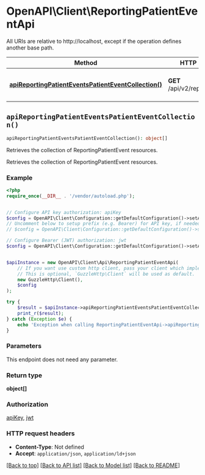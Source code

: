 # OpenAPI\Client\ReportingPatientEventApi

All URIs are relative to http://localhost, except if the operation defines another base path.

| Method | HTTP request | Description |
| ------------- | ------------- | ------------- |
| [**apiReportingPatientEventsPatientEventCollection()**](ReportingPatientEventApi.md#apiReportingPatientEventsPatientEventCollection) | **GET** /api/v2/reporting/tests | Retrieves the collection of ReportingPatientEvent resources. |


## `apiReportingPatientEventsPatientEventCollection()`

```php
apiReportingPatientEventsPatientEventCollection(): object[]
```

Retrieves the collection of ReportingPatientEvent resources.

Retrieves the collection of ReportingPatientEvent resources.

### Example

```php
<?php
require_once(__DIR__ . '/vendor/autoload.php');


// Configure API key authorization: apiKey
$config = OpenAPI\Client\Configuration::getDefaultConfiguration()->setApiKey('X-AUTH-TOKEN', 'YOUR_API_KEY');
// Uncomment below to setup prefix (e.g. Bearer) for API key, if needed
// $config = OpenAPI\Client\Configuration::getDefaultConfiguration()->setApiKeyPrefix('X-AUTH-TOKEN', 'Bearer');

// Configure Bearer (JWT) authorization: jwt
$config = OpenAPI\Client\Configuration::getDefaultConfiguration()->setAccessToken('YOUR_ACCESS_TOKEN');


$apiInstance = new OpenAPI\Client\Api\ReportingPatientEventApi(
    // If you want use custom http client, pass your client which implements `GuzzleHttp\ClientInterface`.
    // This is optional, `GuzzleHttp\Client` will be used as default.
    new GuzzleHttp\Client(),
    $config
);

try {
    $result = $apiInstance->apiReportingPatientEventsPatientEventCollection();
    print_r($result);
} catch (Exception $e) {
    echo 'Exception when calling ReportingPatientEventApi->apiReportingPatientEventsPatientEventCollection: ', $e->getMessage(), PHP_EOL;
}
```

### Parameters

This endpoint does not need any parameter.

### Return type

**object[]**

### Authorization

[apiKey](../../README.md#apiKey), [jwt](../../README.md#jwt)

### HTTP request headers

- **Content-Type**: Not defined
- **Accept**: `application/json`, `application/ld+json`

[[Back to top]](#) [[Back to API list]](../../README.md#endpoints)
[[Back to Model list]](../../README.md#models)
[[Back to README]](../../README.md)
